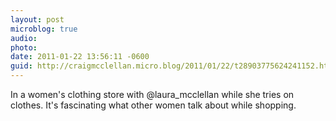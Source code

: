 ```yaml
---
layout: post
microblog: true
audio: 
photo: 
date: 2011-01-22 13:56:11 -0600
guid: http://craigmcclellan.micro.blog/2011/01/22/t28903775624241152.html
---
```

In a women's clothing store with @laura_mcclellan while she tries on clothes. It's fascinating what other women talk about while shopping.
